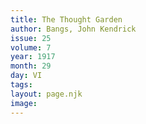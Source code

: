 ```yaml
---
title: The Thought Garden
author: Bangs, John Kendrick
issue: 25
volume: 7
year: 1917
month: 29
day: VI
tags:
layout: page.njk
image:
---
```





